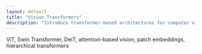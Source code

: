 ```yaml
---
layout: default
title: "Vision Transformers"
description: "Introduce transformer-based architectures for computer vision tasks."
---
```


<link rel="stylesheet" href="{{ '/assets/css/section-academic.css' | relative_url }}">

ViT, Swin Transformer, DeiT, attention-based vision, patch embeddings, hierarchical transformers

<script>
  // Navigation variables - no previous for index
  window.prevSection = "/content/handbooks/foundation-models/section15/";
  window.nextSection = "/content/handbooks/foundation-models/section17/";
</script>

<script src="{{ '/assets/js/section-academic.js' | relative_url }}"></script>
